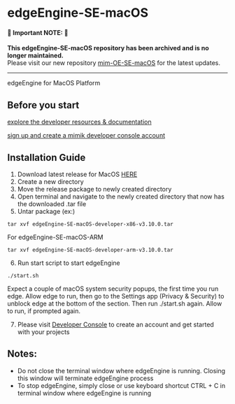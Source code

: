 # edgeEngine-SE-macOS


#### 🚨 **Important NOTE:** 🚨
**This edgeEngine-SE-macOS repository has been archived and is no longer maintained.**  
Please visit our new repository [mim-OE-SE-macOS](https://github.com/mim-OE/mim-OE-SE-macOS) for the latest updates.

---
edgeEngine for MacOS Platform

## Before you start  

 [explore the developer resources & documentation](https://developer.mimik.com)
 
 [sign up and create a mimik developer console account](https://developer.mimik.com/console/create_account)

## Installation Guide

1. Download latest release for MacOS [HERE](https://github.com/edgeEngine/edgeEngine-SE-macOS/releases)
2. Create a new directory
3. Move the release package to newly created directory 
4. Open terminal and navigate to the newly created directory that now has the downloaded .tar file
5. Untar package (ex:)
```
tar xvf edgeEngine-SE-macOS-developer-x86-v3.10.0.tar
```
For edgeEngine-SE-macOS-ARM
```
tar xvf edgeEngine-SE-macOS-developer-arm-v3.10.0.tar
```
6. Run start script to start edgeEngine
```
./start.sh
```
Expect a couple of macOS system security popups, the first time you run edge. Allow edge to run, then go to the Settings app (Privacy & Security) to unblock edge at the bottom of the section. Then run ./start.sh again. Allow to run, if prompted again.

7. Please visit [Developer Console](https://developer.mimik.com/console/create_account) to create an account and get started with your projects

## Notes:
- Do not close the terminal window where edgeEngine is running. Closing this window will terminate edgeEngine process
- To stop edgeEngine, simply close or use keyboard shortcut CTRL + C in terminal window where edgeEngine is running 
